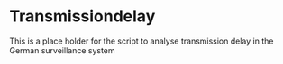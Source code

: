 # Transmissiondelay
This is a place holder for the script to analyse transmission delay in the German surveillance system
